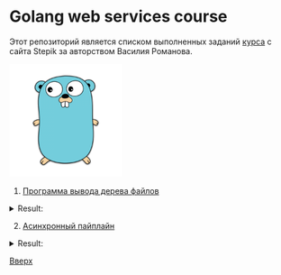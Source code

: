 <a id='anchor'></a>
# Golang web services course
Этот репозиторий является списком выполненных заданий [курса](https://stepik.org/course/187490/syllabus) с сайта Stepik
за авторством Василия Романова.

<img src=1\testdata\project\gopher.png height="200" width="200">

1. [Программа вывода дерева файлов](https://github.com/ivansevryukov1995/golang_web_services_course/tree/main/1)
<details><summary>Result:</summary>

```
=== RUN   TestTreeFull
--- PASS: TestTreeFull (0.00s)
=== RUN   TestTreeDir
--- PASS: TestTreeDir (0.00s)
PASS
ok      hw      0.157s
```
</details>

2. [Асинхронный пайплайн](https://github.com/ivansevryukov1995/golang_web_services_course/tree/main/2)
<details><summary>Result:</summary>

```
=== RUN   TestByIlia
collected 3
collected 9
collected 12
--- PASS: TestByIlia (0.30s)
=== RUN   TestPipeline
--- PASS: TestPipeline (0.01s)
=== RUN   TestSigner
--- PASS: TestSigner (2.07s)
PASS
ok      2       2.565s
```
</details>

[Вверх](#anchor)